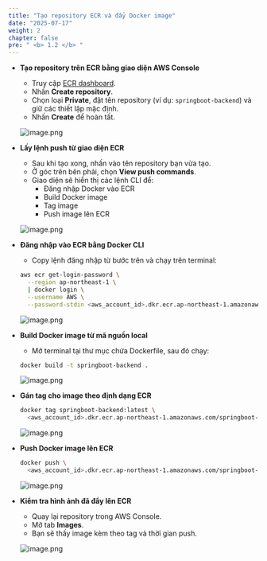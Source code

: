 ```yaml
---
title: "Tạo repository ECR và đẩy Docker image"
date: "2025-07-17"
weight: 2
chapter: false
pre: " <b> 1.2 </b> "
---
```


- **Tạo repository trên ECR bằng giao diện AWS Console**

    - Truy cập [ECR dashboard](https://console.aws.amazon.com/ecr/repositories).
    - Nhấn **Create repository**.
    - Chọn loại **Private**, đặt tên repository (ví dụ: `springboot-backend`) và giữ các thiết lập mặc định.
    - Nhấn **Create** để hoàn tất.

    ![image.png](/images/deploy_backend_ecr/create_repo.png)

- **Lấy lệnh push từ giao diện ECR**

    - Sau khi tạo xong, nhấn vào tên repository bạn vừa tạo.
    - Ở góc trên bên phải, chọn **View push commands**.
    - Giao diện sẽ hiển thị các lệnh CLI để:
        - Đăng nhập Docker vào ECR
        - Build Docker image
        - Tag image
        - Push image lên ECR

    ![image.png](/images/deploy_backend_ecr/view_push_cmd.png)

- **Đăng nhập vào ECR bằng Docker CLI**

    - Copy lệnh đăng nhập từ bước trên và chạy trên terminal:

    ```bash
    aws ecr get-login-password \
      --region ap-northeast-1 \
      | docker login \
      --username AWS \
      --password-stdin <aws_account_id>.dkr.ecr.ap-northeast-1.amazonaws.com
    ```

    ![image.png](/images/deploy_backend_ecr/login_ecr.png)

- **Build Docker image từ mã nguồn local**

    - Mở terminal tại thư mục chứa Dockerfile, sau đó chạy:

    ```bash
    docker build -t springboot-backend .
    ```

    ![image.png](/images/deploy_backend_ecr/build_image.png)

- **Gán tag cho image theo định dạng ECR**

    ```bash
    docker tag springboot-backend:latest \
      <aws_account_id>.dkr.ecr.ap-northeast-1.amazonaws.com/springboot-backend:latest
    ```

    ![image.png](/images/deploy_backend_ecr/tag_image.png)

- **Push Docker image lên ECR**

    ```bash
    docker push \
      <aws_account_id>.dkr.ecr.ap-northeast-1.amazonaws.com/springboot-backend:latest
    ```

    ![image.png](/images/deploy_backend_ecr/push_image.png)

- **Kiểm tra hình ảnh đã đẩy lên ECR**

    - Quay lại repository trong AWS Console.
    - Mở tab **Images**.
    - Bạn sẽ thấy image kèm theo tag và thời gian push.

    ![image.png](/images/deploy_backend_ecr/ecr_result.png)
